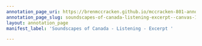```yaml
---
annotation_page_uri: https://brenmccracken.github.io/mccracken-801-annotation/annotations/soundscapes-of-canada-listening-excerpt--canvas-1-critical-annotation.json
annotation_page_slug: soundscapes-of-canada-listening-excerpt--canvas-1-critical-annotation
layout: annotation_page
manifest_label: 'Soundscapes of Canada - Listening - Excerpt '

---
```

